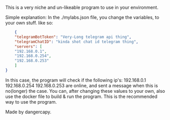 This is a very niche and un-likeable program to use in your environment.

Simple explanation:
    In the ./mylabs.json file, you change the variables, to your own stuff. like so:
```json
    {
    "telegramBotToken": "Very-Long telegram api thing",
    "telegramChatID": "kinda shot chat id telegram thing",
    "servers": [
    "192.168.0.1",
    "192.168.0.254",
    "192.168.0.253"
    ]
}
```
In this case, the program will check if the following ip's:
192.168.0.1
192.168.0.254
192.168.0.253
are online, and sent a message when this is no(longer) the case.
You can, after changing these values to your own, also use the docker file to build & run the program. This is the recommended way to use the program.

Made by dangercapy.